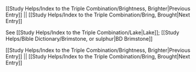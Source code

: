 [[Study Helps/Index to the Triple Combination/Brightness, Brighter|Previous Entry]]  ||  [[Study Helps/Index to the Triple Combination/Bring, Brought|Next Entry]]

 See [[Study Helps/Index to the Triple Combination/Lake|Lake]]; [[Study Helps/Bible Dictionary/Brimstone, or sulphur|BD Brimstone]]

[[Study Helps/Index to the Triple Combination/Brightness, Brighter|Previous Entry]]  ||  [[Study Helps/Index to the Triple Combination/Bring, Brought|Next Entry]]